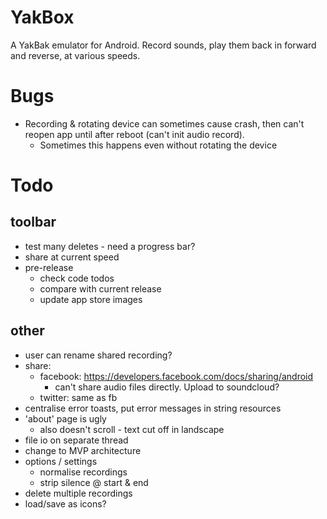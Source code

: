 YakBox
======

A YakBak emulator for Android. Record sounds, play them back in forward
and reverse, at various speeds.

# Bugs
- Recording & rotating device can sometimes cause crash, then can't
  reopen app until after reboot (can't init audio record).
    + Sometimes this happens even without rotating the device

# Todo
## toolbar
- test many deletes - need a progress bar?
- share at current speed
- pre-release
    + check code todos
    + compare with current release
    + update app store images
## other
- user can rename shared recording?
- share:
    + facebook: https://developers.facebook.com/docs/sharing/android
        * can't share audio files directly. Upload to soundcloud?
    + twitter: same as fb
- centralise error toasts, put error messages in string resources
- 'about' page is ugly
    + also doesn't scroll - text cut off in landscape
- file io on separate thread
- change to MVP architecture
- options / settings
    + normalise recordings
    + strip silence @ start & end
- delete multiple recordings
- load/save as icons?
